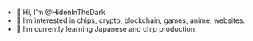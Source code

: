 - 👋 Hi, I’m @HidenInTheDark
- 👀 I’m interested in chips, crypto, blockchain, games, anime, websites.
- 🌱 I’m currently learning Japanese and chip production.
<!-- 💞️ I’m looking to collaborate on ...
  📫 How to reach me:
  
HidenInTheDark/HidenInTheDark is a ✨ special ✨ repository because its `README.md` (this file) appears on your GitHub profile.
You can click the Preview link to take a look at your changes.
--->
